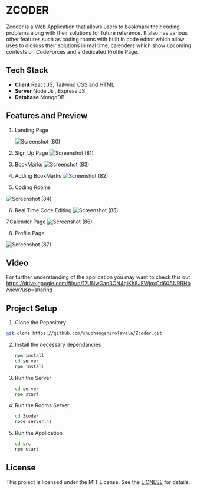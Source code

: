 # ZCODER

Zcoder is a Web Application that allows users to bookmark their coding problems along with their solutions for future reference.
It also has various other features such as coding rooms with built in code editor which allow uses to dicsuss their solutions in real time, calenders which show upcoming contests on CodeForces and a dedicated Profile Page.

## Tech Stack

- **Client** React JS, Tailwind CSS and HTML
- **Server** Node Js , Express JS
- **Database** MongoDB

## Features and Preview

1. Landing Page

   ![Screenshot (80)](https://github.com/shubhangshirolawala/Zcoder/assets/158447779/c962e97a-a26b-4c4a-b939-9b232caef726)

2. Sign Up Page
![Screenshot (81)](https://github.com/shubhangshirolawala/Zcoder/assets/158447779/73f2dd4c-6256-4355-8c2b-492124f05715)

3. BookMarks
 ![Screenshot (83)](https://github.com/shubhangshirolawala/Zcoder/assets/158447779/27e7a797-8683-4a06-bce1-982f5de62f43)

4. Adding BookMarks
   ![Screenshot (82)](https://github.com/shubhangshirolawala/Zcoder/assets/158447779/fdccc428-3a76-4fcf-b043-d524c525da73)

5. Coding Rooms
   
![Screenshot (84)](https://github.com/shubhangshirolawala/Zcoder/assets/158447779/1f279c46-99ab-4b33-8fc7-7b3943c5c45c)

6. Real Time Code Editing
![Screenshot (85)](https://github.com/shubhangshirolawala/Zcoder/assets/158447779/4f77dd2a-baa7-4f7d-8b63-53d7e43d35b3)

7.Calender Page
![Screenshot (86)](https://github.com/shubhangshirolawala/Zcoder/assets/158447779/c74f91f6-fcf2-4b6f-b724-f4837c323608)

8. Profile Page
   
![Screenshot (87)](https://github.com/shubhangshirolawala/Zcoder/assets/158447779/6164fd58-db3b-479f-9860-29993f646171)

## Video
For further understanding of the application you may want to check this out https://drive.google.com/file/d/17UNwGap3ON4qiKh8JEWjoxCd60ANRRHb/view?usp=sharing
## Project Setup

1. Clone the Repository
  ```bash
git clone https://github.com/shubhangshirolawala/Zcoder.git

```
2. Install the necessary dependancies
   ``` bash
   npm install
   cd server
   npm install
   ```
3. Run the Server
   ``` bash
   cd server
   npm start
   ```
4. Run the Rooms Server
   ``` bash
   cd Zcoder
   node server.js
   ```
5. Run the Application
   ``` bash
   cd src
   npm start
   ```

## License
This project is licensed under the MIT License. See the [LICNESE](LICENSE) for details.
   
   
